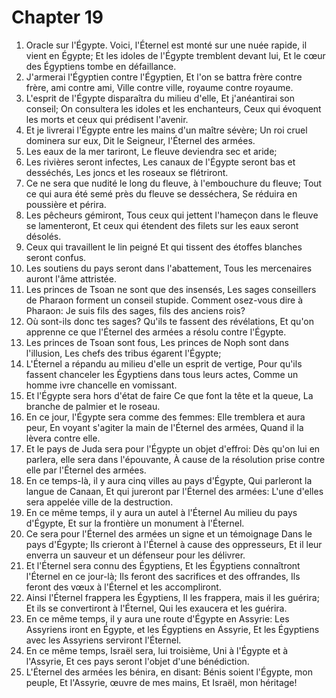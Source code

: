 # Chapter 19

1. Oracle sur l'Égypte. Voici, l'Éternel est monté sur une nuée rapide, il vient en Égypte; Et les idoles de l'Égypte tremblent devant lui, Et le cœur des Égyptiens tombe en défaillance.
2. J'armerai l'Égyptien contre l'Égyptien, Et l'on se battra frère contre frère, ami contre ami, Ville contre ville, royaume contre royaume.
3. L'esprit de l'Égypte disparaîtra du milieu d'elle, Et j'anéantirai son conseil; On consultera les idoles et les enchanteurs, Ceux qui évoquent les morts et ceux qui prédisent l'avenir.
4. Et je livrerai l'Égypte entre les mains d'un maître sévère; Un roi cruel dominera sur eux, Dit le Seigneur, l'Éternel des armées.
5. Les eaux de la mer tariront, Le fleuve deviendra sec et aride;
6. Les rivières seront infectes, Les canaux de l'Égypte seront bas et desséchés, Les joncs et les roseaux se flétriront.
7. Ce ne sera que nudité le long du fleuve, à l'embouchure du fleuve; Tout ce qui aura été semé près du fleuve se desséchera, Se réduira en poussière et périra.
8. Les pêcheurs gémiront, Tous ceux qui jettent l'hameçon dans le fleuve se lamenteront, Et ceux qui étendent des filets sur les eaux seront désolés.
9. Ceux qui travaillent le lin peigné Et qui tissent des étoffes blanches seront confus.
10. Les soutiens du pays seront dans l'abattement, Tous les mercenaires auront l'âme attristée.
11. Les princes de Tsoan ne sont que des insensés, Les sages conseillers de Pharaon forment un conseil stupide. Comment osez-vous dire à Pharaon: Je suis fils des sages, fils des anciens rois?
12. Où sont-ils donc tes sages? Qu'ils te fassent des révélations, Et qu'on apprenne ce que l'Éternel des armées a résolu contre l'Égypte.
13. Les princes de Tsoan sont fous, Les princes de Noph sont dans l'illusion, Les chefs des tribus égarent l'Égypte;
14. L'Éternel a répandu au milieu d'elle un esprit de vertige, Pour qu'ils fassent chanceler les Égyptiens dans tous leurs actes, Comme un homme ivre chancelle en vomissant.
15. Et l'Égypte sera hors d'état de faire Ce que font la tête et la queue, La branche de palmier et le roseau.
16. En ce jour, l'Égypte sera comme des femmes: Elle tremblera et aura peur, En voyant s'agiter la main de l'Éternel des armées, Quand il la lèvera contre elle.
17. Et le pays de Juda sera pour l'Égypte un objet d'effroi: Dès qu'on lui en parlera, elle sera dans l'épouvante, À cause de la résolution prise contre elle par l'Éternel des armées.
18. En ce temps-là, il y aura cinq villes au pays d'Égypte, Qui parleront la langue de Canaan, Et qui jureront par l'Éternel des armées: L'une d'elles sera appelée ville de la destruction.
19. En ce même temps, il y aura un autel à l'Éternel Au milieu du pays d'Égypte, Et sur la frontière un monument à l'Éternel.
20. Ce sera pour l'Éternel des armées un signe et un témoignage Dans le pays d'Égypte; Ils crieront à l'Éternel à cause des oppresseurs, Et il leur enverra un sauveur et un défenseur pour les délivrer.
21. Et l'Éternel sera connu des Égyptiens, Et les Égyptiens connaîtront l'Éternel en ce jour-là; Ils feront des sacrifices et des offrandes, Ils feront des vœux à l'Éternel et les accompliront.
22. Ainsi l'Éternel frappera les Égyptiens, Il les frappera, mais il les guérira; Et ils se convertiront à l'Éternel, Qui les exaucera et les guérira.
23. En ce même temps, il y aura une route d'Égypte en Assyrie: Les Assyriens iront en Égypte, et les Égyptiens en Assyrie, Et les Égyptiens avec les Assyriens serviront l'Éternel.
24. En ce même temps, Israël sera, lui troisième, Uni à l'Égypte et à l'Assyrie, Et ces pays seront l'objet d'une bénédiction.
25. L'Éternel des armées les bénira, en disant: Bénis soient l'Égypte, mon peuple, Et l'Assyrie, œuvre de mes mains, Et Israël, mon héritage!

